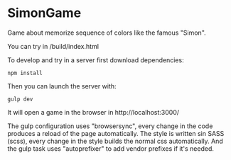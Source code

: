 # SimonGame

Game about memorize sequence of colors like the famous "Simon".

You can try in /build/index.html

To develop and try in a server first download dependencies:

```
npm install 
```
Then you can launch the server with:

```
gulp dev
```

It will open a game in the browser in http://localhost:3000/

The gulp configuration uses "browsersync", every change in the code produces a reload of the page automatically.
The style is written sin SASS (scss), every change in the style builds the normal css automatically. And the gulp task uses "autoprefixer" to add vendor prefixes if it's needed.
